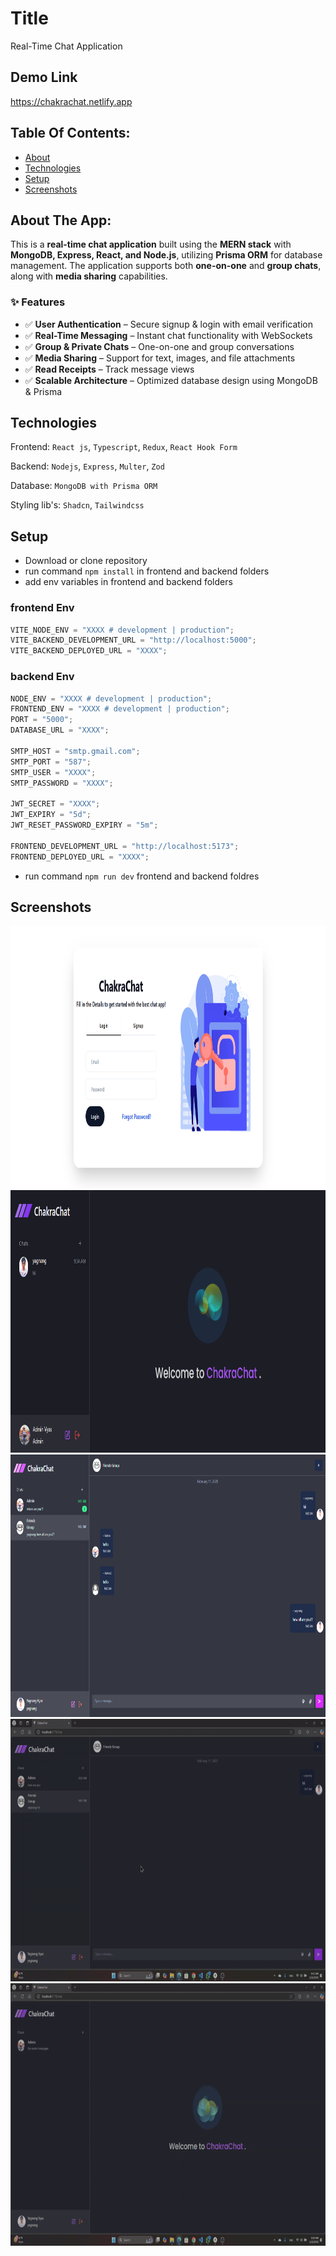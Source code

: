 # Title

Real-Time Chat Application

## Demo Link

https://chakrachat.netlify.app

## Table Of Contents:

- [About](#about-the-app)
- [Technologies](#technologies)
- [Setup](#setup)
- [Screenshots](#screenshots)

## About The App:

This is a **real-time chat application** built using the **MERN stack** with **MongoDB, Express, React, and Node.js**, utilizing **Prisma ORM** for database management. The application supports both **one-on-one** and **group chats**, along with **media sharing** capabilities.

### ✨ Features

- ✅ **User Authentication** – Secure signup & login with email verification
- ✅ **Real-Time Messaging** – Instant chat functionality with WebSockets
- ✅ **Group & Private Chats** – One-on-one and group conversations
- ✅ **Media Sharing** – Support for text, images, and file attachments
- ✅ **Read Receipts** – Track message views
- ✅ **Scalable Architecture** – Optimized database design using MongoDB & Prisma

## Technologies

Frontend: `React js`, `Typescript`, `Redux`, `React Hook Form`

Backend: `Nodejs`, `Express`, `Multer`, `Zod`

Database: `MongoDB with Prisma ORM`

Styling lib's: `Shadcn`, `Tailwindcss`

## Setup

- Download or clone repository
- run command `npm install` in frontend and backend folders
- add env variables in frontend and backend folders

### frontend Env

```js
VITE_NODE_ENV = "XXXX # development | production";
VITE_BACKEND_DEVELOPMENT_URL = "http://localhost:5000";
VITE_BACKEND_DEPLOYED_URL = "XXXX";
```

### backend Env

```js
NODE_ENV = "XXXX # development | production";
FRONTEND_ENV = "XXXX # development | production";
PORT = "5000";
DATABASE_URL = "XXXX";

SMTP_HOST = "smtp.gmail.com";
SMTP_PORT = "587";
SMTP_USER = "XXXX";
SMTP_PASSWORD = "XXXX";

JWT_SECRET = "XXXX";
JWT_EXPIRY = "5d";
JWT_RESET_PASSWORD_EXPIRY = "5m";

FRONTEND_DEVELOPMENT_URL = "http://localhost:5173";
FRONTEND_DEPLOYED_URL = "XXXX";
```

- run command `npm run dev` frontend and backend foldres

## Screenshots

<img src="./screenshots//login.png" style="margin=auto" height="420">
<img src="./screenshots//home.png" style="margin=auto" height="420">
<img src="./screenshots//unread.png" style="margin=auto" height="420">
<img src="./screenshots//group_chat.gif" style="margin=auto" height="420">
<img src="./screenshots//individual_chat.gif" style="margin=auto" height="420">

